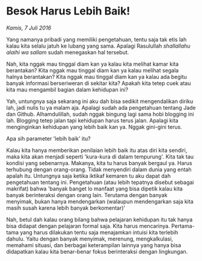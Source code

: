 # Besok Harus Lebih Baik!

_Kamis, 7 Juli 2016_

Yang namanya pribadi yang memiliki pengetahuan, tentu saja tak etis lah kalau kita selalu jatuh ke lubang yang sama. Apalagi Rasulullah _shallallahu alaihi wa sallam_ sudah menegaskan hal tersebut.

Nah, kita nggak mau tinggal diam kan ya kalau kita melihat kamar kita berantakan? Kita nggak mau tinggal diam kan ya kalau melihat segala halnya berantakan? Kita nggak mau tinggal diam kan ya kalau ada begitu banyak informasi berseriweran di sekitar kita? Apakah kita tetep cuek atau kita mau mengambil bagian dalam kehidupan ini?

Yah, untungnya saja sekarang ini aku dah bisa sedikit mengendalikan diriku lah, jadi nulis tu ya malam aja. Apalagi sudah ada pengetahuan tentang Jade dan Github. Alhamdulillah, sudah nggak bingung lagi sama hobi blogging ini lah. Blogging tetep jalan tapi kehidupan harus terus jalan. Apalagi kita menginginkan kehidupan yang lebih baik kan ya. Nggak gini-gini terus.

Apa sih parameter 'lebih baik' itu?

Kalau kita hanya memberikan penilaian lebih baik itu atas diri kita sendiri, maka kita akan menjadi seperti 'kura-kura di dalam tempurung'. Kita tak tau kondisi yang sebenarnya. Makanya, kita tu harus banyak bergaul ya. Harus terhubung dengan orang-orang. Tidak menyendiri dalam dunia yang entah apalah itu. Untungnya saja ketika iktikaf kemaren tu aku dapat dah pengetahuan tentang ini. Pengetahuan (atau lebih tepatnya disebut sebagai makrifat) bahwa 'banyak banget lo manfaat yang bisa dipetik kalau kita banyak berinteraksi dengan orang lain. Terutama dengan banyak menyimak, bukan hanya mendengarkan (walaupun mendengarkan saja kita masih susah karena lebih banyak berkomentar)'

Nah, betul dah kalau orang bilang bahwa pelajaran kehidupan itu tak hanya bisa didapat dengan pelajaran formal saja. Kita harus mencarinya. Pertama-tama yang harus dilakukan tentu saja menajamkan intuisi kita terlebih dahulu. Yaitu dengan banyak menyimak, merenung, mengkalkulasi, memahami situasi, dan berbagai keterampilan lainnya yang hanya bisa didapatkan kalau kita benar-benar fokus berinteraksi dengan lingkungan.